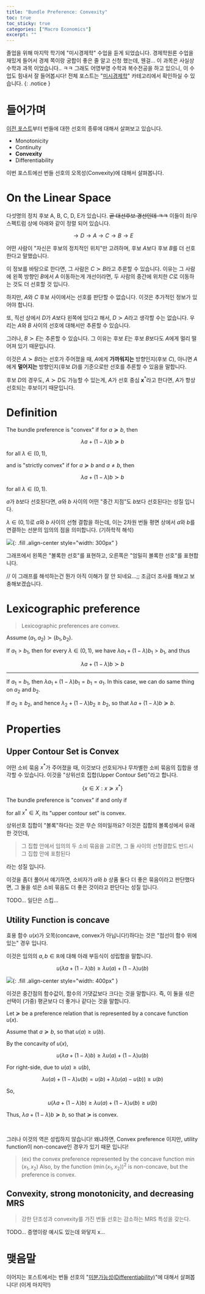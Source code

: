 ```yaml
---
title: "Bundle Preference: Convexity"
toc: true
toc_sticky: true
categories: ["Macro Economics"]
excerpt: ""
---
```


졸업을 위해 마지막 학기에 "미시경제학" 수업을 듣게 되었습니다.
경제학원론 수업을 재밌게 들어서 경제 쪽이랑 궁합이 좋은 줄 알고 신청 했는데, 웬걸... 이 과목은 사실상 수학과 과목 이었습니다.. ㅋㅋ
그래도 어영부영 수학과 복수전공을 하고 있으니, 이 수업도 힘내서 잘 들어봅시다!
전체 포스트는 "[미시경제학](/categories/micro-economics)" 카테고리에서 확인하실 수 있습니다.
{: .notice }

# 들어가며

[이전 포스트](/2025/04/13/bundle-preference/)부터 번들에 대한 선호의 종류에 대해서 살펴보고 있습니다.

- Monotonicity
- Continuity
- **Convexity**
- Differentiability

이번 포스트에선 번들 선호의 오목성(Convexity)에 대해서 살펴봅니다.

# On the Linear Space

다섯명의 정치 후보 A, B, C, D, E가 있습니다. ~~곧 대선후보 경선인데 ㅋㅋ~~ 이들이 좌/우 스펙트럼 상에 아래와 같이 정렬 되어 있습니다.

$$
\rightarrow D
\rightarrow A
\rightarrow C
\rightarrow B
\rightarrow E
$$

어떤 사람이 "자신은 후보의 정치적인 위치"만 고려하며, 후보 $A$보다 후보 $B$를 더 선호한다고 말했습니다.

이 정보를 바탕으로 한다면, 그 사람은 $C \succ B$라고 추론할 수 있습니다. 이유는 그 사람에 왼쪽 방향인 $B$에서 $A$ 이동하는게 개선이라면, 두 사람의 중간에 위치한 $C$로 이동하는 것도 더 선호할 것 입니다.

하지만, $A$와 $C$ 후보 사이에서는 선호를 판단할 수 없습니다. 이것은 추가적인 정보가 있어야 합니다.

또, 직선 상에서 $D$가 $A$보다 왼쪽에 있다고 해서, $D \succ A$라고 생각할 수는 없습니다. 우리는 $A$와 $B$ 사이의 선호에 대해서만 추론할 수 있습니다.

그러나, $B \succ E$는 추론할 수 있습니다. 그 이유는 후보 $E$는 후보 $B$보다도 $A$에게 멀리 떨어져 있기 때문입니다.

이것은 $A \succ B$라는 선호가 주어졌을 때, $A$에게 **가까워지는** 방향인지(후보 $C$), 아니면 $A$에게 **멀어지는** 방향인지(후보 $D$)를 기준으로만 선호를 추론할 수 있음을 말합니다.

후보 $D$의 경우도, $A \succ D$도 가능할 수 있는게, $A$가 선호 중심 $\mathbf{x}^\ast$라고 한다면, $A$가 항상 선호되는 후보이기 때문입니다.

# Definition

<div class="definition" markdown="1">

The bundle preference is "convex" if for $a \succcurlyeq b$, then

$$
\lambda a + (1 - \lambda) b \succcurlyeq b
$$

for all $\lambda \in (0, 1)$,

and is "strictly convex" if for $a \succcurlyeq b$ and $a \ne b$, then

$$
\lambda a + (1 - \lambda) b \succ b
$$

for all $\lambda \in (0, 1)$.

</div>

$a$가 $b$보다 선호된다면, $a$와 $b$ 사이의 어떤 "중간 지점"도 $b$보다 선호된다는 성질 입니다.

$\lambda \in (0, 1)$로 $a$와 $b$ 사이의 선형 결합을 하는데, 이는 2차원 번들 평면 상에서 $a$와 $b$를 연결하는 선분의 임의의 점을 의미합니다. (기하학적 해석)

![](/images/others/micro-economics/bundle-convexity.png){: .fill .align-center style="width: 300px" }

그래프에서 왼쪽은 "볼록한 선호"를 표현하고, 오른쪽은 "엄밀히 볼록한 선호"를 표현합니다.

// 이 그래프를 해석하는건 뭔가 아직 이해가 잘 안 되네요...;; 조금더 조사를 해보고 보충해보겠습니다.


# Lexicographic preference

> Lexicographic preferences are convex.

<div class="proof" markdown="1">

Assume $(a_1, a_2) \succ (b_1, b_2)$.

If $a_1 > b_1$, then for every $\lambda \in (0, 1)$, we have $\lambda a_1 + (1 - \lambda) b_1 > b_1$, and thus

$$
\lambda a + (1 - \lambda) b \succ b
$$

<hr/>

If $a_1 = b_1$, then $\lambda a_1 + (1 - \lambda) b_1 = b_1 = a_1$. In this case, we can do same thing on $a_2$ and $b_2$.

If $a_2 \ge b_2$, and hence $\lambda _2 + (1 - \lambda) b_2 \ge b_2$, so that $\lambda a + (1 - \lambda) b \succcurlyeq b$.

</div>

# Properties

## Upper Contour Set is Convex

어떤 소비 묶음 $x^\ast$가 주어졌을 때, 이것보다 선호되거나 무차별한 소비 묶음의 집합을 생각할 수 있습니다. 이것을 "상위선호 집합(Upper Contour Set)"라고 합니다.

$$
\left\{x \in X: x\succcurlyeq x^\ast\right\}
$$

<div class="proof" markdown="1">

The bundle preference is "convex" if and only if

for all $x^\ast \in X$, its "upper contour set" is convex.

</div>

상위선호 집합이 "볼록"하다는 것은 무슨 의미일까요? 이것은 집합의 볼록성에서 유래한 것인데,

> 그 집합 안에서 임의의 두 소비 묶음을 고르면, 그 둘 사이의 선형결합도 반드시 그 집합 안에 포함된다

라는 성질 입니다.

이것을 좀더 풀어서 얘기하면, 소비자가 $a$와 $b$ 상품 둘다 더 좋은 묶음이라고 판단했다면, 그 둘을 섞은 소비 묶음도 더 좋은 것이라고 판단다는 성질 입니다.

<div class="proof" markdown="1">

TODO... 일단은 스킵...

</div>

## Utility Function is concave

효용 함수 $u(x)$가 오목(concave, convex가 아닙니다!)하다는 것은 "접선이 함수 위에 있는" 경우 입니다.

이것은 임의의 $a, b \in \mathbb{R}$에 대해 아래 부등식이 성립함을 말합니다.

$$
u(\lambda a + (1 - \lambda)b)
\ge
\lambda u(a) + (1 - \lambda) u(b)
$$

![](/images/others/micro-economics/bundle-convexity-concave-utility.png){: .fill .align-center style="width: 400px" }

이것은 중간점의 함수값이, 함수의 기댓값보다 크다는 것을 말합니다. 즉, 이 둘을 섞은 선택이 (가중) 평균보다 더 좋거나 같다는 것을 말합니다.

<div class="proof" markdown="1">

Let $\succcurlyeq$ be a preference relation that is represented by a concave function $u(x)$.

Assume that $a \succcurlyeq b$, so that $u(a) \ge u(b)$.

By the concavity of $u(x)$,

$$
u(\lambda a + (1-\lambda) b) \ge \lambda u(a) + (1-\lambda) u(b)
$$

For right-side, due to $u(a) \ge u(b)$,

$$
\lambda u(a) + (1-\lambda) u(b)
= u(b) + \lambda (u(a) - u(b)) \ge u(b)
$$

So,

$$
u(\lambda a + (1-\lambda) b) \ge \lambda u(a) + (1-\lambda) u(b) \ge u(b)
$$

Thus, $\lambda a + (1 - \lambda) b \succcurlyeq b$, so that $\succcurlyeq$ is convex.

</div>

<br/>

그러나 이것의 역은 성립하지 않습니다! 왜냐하면, Convex preference 이지만, utility function이 non-concave인 경우가 있기 때문 입니다!

> (ex) the convex preference represented by the concave function $\min(x_1, x_2)$
> Also, by the function $(\min(x_1, x_2))^2$ is non-concave, but the preference is convex.

## Convexity, strong monotonicity, and decreasing MRS

> 강한 단조성과 convexity를 가진 번들 선호는 감소하는 MRS 특성을 갖는다.

TODO... 증명이랑 예시도 있는데 와닿지 x...

# 맺음말

이어지는 포스트에서는 번들 선호의 "[미분가능성(Differentiability)](/2025/04/14/bundle-preference-differentiability/)"에 대해서 살펴봅니다! (이게 마지막!)
